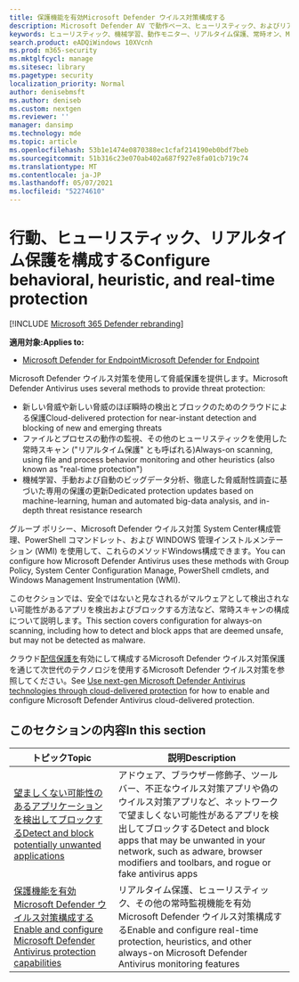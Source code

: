 ```yaml
---
title: 保護機能を有効Microsoft Defender ウイルス対策構成する
description: Microsoft Defender AV で動作ベース、ヒューリスティック、およびリアルタイム保護を有効にする。
keywords: ヒューリスティック、機械学習、動作モニター、リアルタイム保護、常時オン、Microsoft Defender ウイルス対策、マルウェア対策、セキュリティ、防御
search.product: eADQiWindows 10XVcnh
ms.prod: m365-security
ms.mktglfcycl: manage
ms.sitesec: library
ms.pagetype: security
localization_priority: Normal
author: denisebmsft
ms.author: deniseb
ms.custom: nextgen
ms.reviewer: ''
manager: dansimp
ms.technology: mde
ms.topic: article
ms.openlocfilehash: 53b1e1474e0870388ec1cfaf214190eb0bdf7beb
ms.sourcegitcommit: 51b316c23e070ab402a687f927e8fa01cb719c74
ms.translationtype: MT
ms.contentlocale: ja-JP
ms.lasthandoff: 05/07/2021
ms.locfileid: "52274610"
---
```

# <a name="configure-behavioral-heuristic-and-real-time-protection"></a><span data-ttu-id="3292b-104">行動、ヒューリスティック、リアルタイム保護を構成する</span><span class="sxs-lookup"><span data-stu-id="3292b-104">Configure behavioral, heuristic, and real-time protection</span></span>

[!INCLUDE [Microsoft 365 Defender rebranding](../../includes/microsoft-defender.md)]


<span data-ttu-id="3292b-105">**適用対象:**</span><span class="sxs-lookup"><span data-stu-id="3292b-105">**Applies to:**</span></span>

- [<span data-ttu-id="3292b-106">Microsoft Defender for Endpoint</span><span class="sxs-lookup"><span data-stu-id="3292b-106">Microsoft Defender for Endpoint</span></span>](/microsoft-365/security/defender-endpoint/)

<span data-ttu-id="3292b-107">Microsoft Defender ウイルス対策を使用して脅威保護を提供します。</span><span class="sxs-lookup"><span data-stu-id="3292b-107">Microsoft Defender Antivirus uses several methods to provide threat protection:</span></span>

- <span data-ttu-id="3292b-108">新しい脅威や新しい脅威のほぼ瞬時の検出とブロックのためのクラウドによる保護</span><span class="sxs-lookup"><span data-stu-id="3292b-108">Cloud-delivered protection for near-instant detection and blocking of new and emerging threats</span></span>
- <span data-ttu-id="3292b-109">ファイルとプロセスの動作の監視、その他のヒューリスティックを使用した常時スキャン ("リアルタイム保護" とも呼ばれる)</span><span class="sxs-lookup"><span data-stu-id="3292b-109">Always-on scanning, using file and process behavior monitoring and other heuristics (also known as "real-time protection")</span></span>
- <span data-ttu-id="3292b-110">機械学習、手動および自動のビッグデータ分析、徹底した脅威耐性調査に基づいた専用の保護の更新</span><span class="sxs-lookup"><span data-stu-id="3292b-110">Dedicated protection updates based on machine-learning, human and automated big-data analysis, and in-depth threat resistance research</span></span>

<span data-ttu-id="3292b-111">グループ ポリシー、Microsoft Defender ウイルス対策 System Center構成管理、PowerShell コマンドレット、および WINDOWS 管理インストルメンテーション (WMI) を使用して、これらのメソッドWindows構成できます。</span><span class="sxs-lookup"><span data-stu-id="3292b-111">You can configure how Microsoft Defender Antivirus uses these methods with Group Policy, System Center Configuration Manage, PowerShell cmdlets, and Windows Management Instrumentation (WMI).</span></span>

<span data-ttu-id="3292b-112">このセクションでは、安全ではないと見なされるがマルウェアとして検出されない可能性があるアプリを検出およびブロックする方法など、常時スキャンの構成について説明します。</span><span class="sxs-lookup"><span data-stu-id="3292b-112">This section covers configuration for always-on scanning, including how to detect and block apps that are deemed unsafe, but may not be detected as malware.</span></span>

<span data-ttu-id="3292b-113">クラウド[配信保護を](cloud-protection-microsoft-defender-antivirus.md)有効にして構成するMicrosoft Defender ウイルス対策保護を通じて次世代のテクノロジを使用するMicrosoft Defender ウイルス対策を参照してください。</span><span class="sxs-lookup"><span data-stu-id="3292b-113">See [Use next-gen Microsoft Defender Antivirus technologies through cloud-delivered protection](cloud-protection-microsoft-defender-antivirus.md) for how to enable and configure Microsoft Defender Antivirus cloud-delivered protection.</span></span>

## <a name="in-this-section"></a><span data-ttu-id="3292b-114">このセクションの内容</span><span class="sxs-lookup"><span data-stu-id="3292b-114">In this section</span></span>

 <span data-ttu-id="3292b-115">トピック</span><span class="sxs-lookup"><span data-stu-id="3292b-115">Topic</span></span> | <span data-ttu-id="3292b-116">説明</span><span class="sxs-lookup"><span data-stu-id="3292b-116">Description</span></span>
---|---
[<span data-ttu-id="3292b-117">望ましくない可能性のあるアプリケーションを検出してブロックする</span><span class="sxs-lookup"><span data-stu-id="3292b-117">Detect and block potentially unwanted applications</span></span>](detect-block-potentially-unwanted-apps-microsoft-defender-antivirus.md) | <span data-ttu-id="3292b-118">アドウェア、ブラウザー修飾子、ツール バー、不正なウイルス対策アプリや偽のウイルス対策アプリなど、ネットワークで望ましくない可能性があるアプリを検出してブロックする</span><span class="sxs-lookup"><span data-stu-id="3292b-118">Detect and block apps that may be unwanted in your network, such as adware, browser modifiers and toolbars, and rogue or fake antivirus apps</span></span>
[<span data-ttu-id="3292b-119">保護機能を有効Microsoft Defender ウイルス対策構成する</span><span class="sxs-lookup"><span data-stu-id="3292b-119">Enable and configure Microsoft Defender Antivirus protection capabilities</span></span>](configure-real-time-protection-microsoft-defender-antivirus.md) | <span data-ttu-id="3292b-120">リアルタイム保護、ヒューリスティック、その他の常時監視機能を有効Microsoft Defender ウイルス対策構成する</span><span class="sxs-lookup"><span data-stu-id="3292b-120">Enable and configure real-time protection, heuristics, and other always-on Microsoft Defender Antivirus monitoring features</span></span>